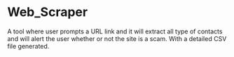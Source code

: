 # Web_Scraper
A tool where user prompts a URL link and it will extract all type of contacts and will alert the user whether or not the site is a scam. With a detailed CSV file generated.

